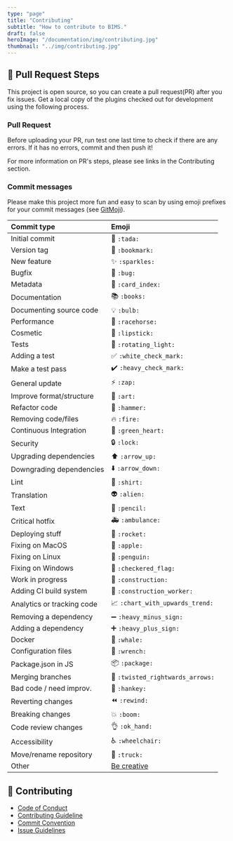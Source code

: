 ```yaml
---
type: "page"
title: "Contributing"
subtitle: "How to contribute to BIMS."
draft: false
heroImage: "/documentation/img/contributing.jpg"
thumbnail: "../img/contributing.jpg"
---
```


## 🔧 Pull Request Steps

This project is open source, so you can create a pull request(PR) after you fix issues. Get a local copy of the plugins checked out for development using the following process.

### Pull Request

Before uploading your PR, run test one last time to check if there are any errors. If it has no errors, commit and then push it!

For more information on PR's steps, please see links in the Contributing section.

### Commit messages

Please make this project more fun and easy to scan by using emoji prefixes for your
commit messages (see [GitMoji](https://gitmoji.dev/)).

| Commit type                | Emoji                                                     |
| :------------------------- | :-------------------------------------------------------- |
| Initial commit             | 🎉 `:tada:`                                           |
| Version tag                | 🔖 `:bookmark:`                                   |
| New feature                | ✨ `:sparkles:`                                   |
| Bugfix                     | 🐛 `:bug:`                                             |
| Metadata                   | 📇 `:card_index:`                               |
| Documentation              | 📚 `:books:`                                         |
| Documenting source code    | 💡 `:bulb:`                                           |
| Performance                | 🐎 `:racehorse:`                                 |
| Cosmetic                   | 💄 `:lipstick:`                                   |
| Tests                      | 🚨 `:rotating_light:`                       |
| Adding a test              | ✅ `:white_check_mark:`                   |
| Make a test pass           | ✔️ `:heavy_check_mark:`                   |
| General update             | ⚡️ `:zap:`                                             |
| Improve format/structure   | 🎨 `:art:`                                             |
| Refactor code              | 🔨 `:hammer:`                                       |
| Removing code/files        | 🔥 `:fire:`                                           |
| Continuous Integration     | 💚 `:green_heart:`                             |
| Security                   | 🔒 `:lock:`                                           |
| Upgrading dependencies     | ⬆️ `:arrow_up:`                                   |
| Downgrading dependencies   | ⬇️ `:arrow_down:`                               |
| Lint                       | 👕 `:shirt:`                                         |
| Translation                | 👽 `:alien:`                                         |
| Text                       | 📝 `:pencil:`                                       |
| Critical hotfix            | 🚑 `:ambulance:`                                 |
| Deploying stuff            | 🚀 `:rocket:`                                       |
| Fixing on MacOS            | 🍎 `:apple:`                                         |
| Fixing on Linux            | 🐧 `:penguin:`                                     |
| Fixing on Windows          | 🏁 `:checkered_flag:`                       |
| Work in progress           | 🚧  `:construction:`                          |
| Adding CI build system     | 👷 `:construction_worker:`             |
| Analytics or tracking code | 📈 `:chart_with_upwards_trend:`   |
| Removing a dependency      | ➖ `:heavy_minus_sign:`                   |
| Adding a dependency        | ➕ `:heavy_plus_sign:`                     |
| Docker                     | 🐳 `:whale:`                                         |
| Configuration files        | 🔧 `:wrench:`                                       |
| Package.json in JS         | 📦 `:package:`                                     |
| Merging branches           | 🔀 `:twisted_rightwards_arrows:` |
| Bad code / need improv.    | 💩 `:hankey:`                                       |
| Reverting changes          | ⏪ `:rewind:`                                       |
| Breaking changes           | 💥 `:boom:`                                           |
| Code review changes        | 👌 `:ok_hand:`                                     |
| Accessibility              | ♿️ `:wheelchair:`                               |
| Move/rename repository     | 🚚 `:truck:`                                         |
| Other                      | [Be creative](http://www.emoji-cheat-sheet.com/)          |

## 💬 Contributing

- [Code of Conduct](https://github.com/kartoza/django-bims/blob/master/CODE_OF_CONDUCT.md)
- [Contributing Guideline](https://github.com/kartoza/django-bims/blob/master/CONTRIBUTING.md)
- [Commit Convention](https://github.com/kartoza/django-bims/blob/master/docs/COMMIT_MESSAGE_CONVENTION.md)
- [Issue Guidelines](https://github.com/kartoza/django-bims/tree/master/.github/ISSUE_TEMPLATE)
